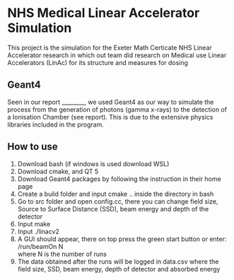 # NHS Medical Linear Accelerator Simulation

This project is the simulation for the Exeter Math Certicate NHS Linear Accelerator research in which out team did research on Medical use Linear Accelerators (LinAc) for its structure and measures for dosing

## Geant4

Seen in our report ________, we used Geant4 as our way to simulate the process from the generation of photons (gamma x-rays) to the detection of a Ionisation Chamber (see report). This is due to the extensive physics libraries included in the program.

## How to use

1. Download bash (if windows is used download WSL)
2. Download cmake, and QT 5
3. Download Geant4 packages by following the instruction in their home page
4. Create a build folder and input cmake .. inside the directory in bash
5. Go to src folder and open config.cc, there you can change field size, Source to Surface Distance (SSD), beam energy and depth of the detector
6. Input make
7. Input ./linacv2
8. A GUI should appear, there on top press the green start button or enter: <br>
   /run/beamOn N <br>
   where N is the number of runs
9. The data obtained after the runs will be logged in data.csv where the field size, SSD, beam energy, depth of detector and absorbed energy
